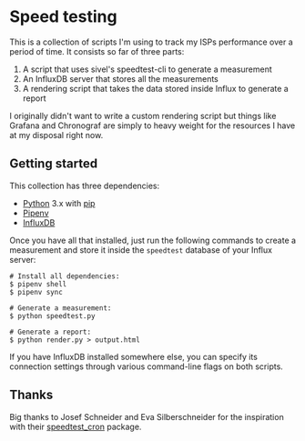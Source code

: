 # Speed testing

This is a collection of scripts I'm using to track my ISPs performance over a
period of time. It consists so far of three parts:

1. A script that uses sivel's speedtest-cli to generate a measurement
2. An InfluxDB server that stores all the measurements
3. A rendering script that takes the data stored inside Influx to generate a
   report

I originally didn't want to write a custom rendering script but things like
Grafana and Chronograf are simply to heavy weight for the resources I have at
my disposal right now.

## Getting started

This collection has three dependencies:

* [Python](https://python.org) 3.x with [pip](https://pip.pypa.io/en/stable/)
* [Pipenv](https://docs.pipenv.org/)
* [InfluxDB](https://www.influxdata.com/time-series-platform/influxdb/)

Once you have all that installed, just run the following commands to create a
measurement and store it inside the `speedtest` database of your Influx server:

```
# Install all dependencies:
$ pipenv shell
$ pipenv sync

# Generate a measurement:
$ python speedtest.py

# Generate a report:
$ python render.py > output.html
```

If you have InfluxDB installed somewhere else, you can specify its connection
settings through various command-line flags on both scripts.

## Thanks

Big thanks to Josef Schneider and Eva Silberschneider for the inspiration with
their [speedtest_cron](https://gitgud.io/J0s3f/speedtest_cron/) package.
